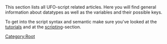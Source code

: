 This section lists all UFO-script related articles. Here you will find
general information about datatypes as well as the variables and their
possible keys.

To get into the script syntax and semantic make sure you've looked at
the [tutorials](tutorials "wikilink") and at the
[scripting](scripting "wikilink")-section.

[Category:Root](Category:Root "wikilink")